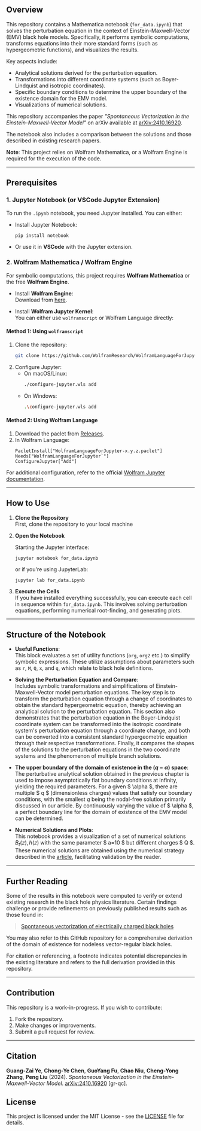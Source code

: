 ## Overview

This repository contains a Mathematica notebook (`for_data.ipynb`) that solves the perturbation equation in the context of Einstein-Maxwell-Vector (EMV) black hole models. Specifically, it performs symbolic computations, transforms equations into their more standard forms (such as hypergeometric functions), and visualizes the results.

Key aspects include:

- Analytical solutions derived for the perturbation equation.
- Transformations into different coordinate systems (such as Boyer-Lindquist and isotropic coordinates).
- Specific boundary conditions to determine the upper boundary of the existence domain for the EMV model.
- Visualizations of numerical solutions.

This repository accompanies the paper *"Spontaneous Vectorization in the Einstein-Maxwell-Vector Model"* on arXiv available at [arXiv:2410.16920](https://arxiv.org/abs/2410.16920).

The notebook also includes a comparison between the solutions and those described in existing research papers.

**Note**: This project relies on Wolfram Mathematica, or a Wolfram Engine is required for the execution of the code.

---

## Prerequisites

### 1. Jupyter Notebook (or VSCode Jupyter Extension)
To run the `.ipynb` notebook, you need Jupyter installed. You can either:

- Install Jupyter Notebook:
  ```bash
  pip install notebook
  ```
  
- Or use it in **VSCode** with the Jupyter extension.

### 2. Wolfram Mathematica / Wolfram Engine
For symbolic computations, this project requires **Wolfram Mathematica** or the free **Wolfram Engine**.

- Install **Wolfram Engine**:  
  Download from [here](https://www.wolfram.com/engine/).

- Install **Wolfram Jupyter Kernel**:  
  You can either use `wolframscript` or Wolfram Language directly:

#### Method 1: Using `wolframscript`
1. Clone the repository:
   ```bash
   git clone https://github.com/WolframResearch/WolframLanguageForJupyter.git
   ```
2. Configure Jupyter:
   - On macOS/Linux:
     ```bash
     ./configure-jupyter.wls add
     ```
   - On Windows:
     ```bash
     .\configure-jupyter.wls add
     ```

#### Method 2: Using Wolfram Language
1. Download the paclet from [Releases](https://github.com/WolframResearch/WolframLanguageForJupyter/releases).
2. In Wolfram Language:
   ```wolfram
   PacletInstall["WolframLanguageForJupyter-x.y.z.paclet"]
   Needs["WolframLanguageForJupyter`"]
   ConfigureJupyter["Add"]
   ```

For additional configuration, refer to the official [Wolfram Jupyter documentation](https://github.com/WolframResearch/WolframLanguageForJupyter).

---

## How to Use

1. **Clone the Repository**  
   First, clone the repository to your local machine

2. **Open the Notebook**  

   Starting the Jupyter interface:
   ```
   jupyter notebook for_data.ipynb
   ```
   or if you're using JupyterLab:
   ```
   jupyter lab for_data.ipynb
   ```

3. **Execute the Cells**  
   If you have installed everything successfully, you can execute each cell in sequence within `for_data.ipynb`. This involves solving perturbation equations, performing numerical root-finding, and generating plots.

---

## Structure of the Notebook

- **Useful Functions**:  
  This block evaluates a set of utility functions (`org`, `org2` etc.) to simplify symbolic expressions. These utilize assumptions about parameters such as `r`, `M`, `Q`, `x`, and `q`, which relate to black hole definitions.
  
- **Solving the Perturbation Equation and Compare**:  
  Includes symbolic transformations and simplifications of Einstein-Maxwell-Vector model perturbation equations. The key step is to transform the perturbation equation through a change of coordinates to obtain the standard hypergeometric equation, thereby achieving an analytical solution to the perturbation equation. This section also demonstrates that the perturbation equation in the Boyer-Lindquist coordinate system can be transformed into the isotropic coordinate system's perturbation equation through a coordinate change, and both can be converted into a consistent standard hypergeometric equation through their respective transformations. Finally, it compares the shapes of the solutions to the perturbation equations in the two coordinate systems and the phenomenon of multiple branch solutions.
- **The upper boundary of the domain of existence  in the $(q-\alpha )$ space**:
  The perturbative analytical solution obtained in the previous chapter is used to impose asymptotically flat boundary conditions at infinity, yielding the required parameters. For a given $ \alpha  $, there are multiple $ q $ (dimensionless charges) values that satisfy our boundary conditions, with the smallest $q$  being the nodal-free solution primarily discussed in our article. By continuously varying the value of $ \alpha  $, a perfect boundary line for the domain of existence of the EMV model can be determined.
- **Numerical Solutions and Plots**:  
  This notebook provides a visualization of a set of numerical solutions $B_t(z), h(z)$ with the same parameter $ a=10 $ but different charges $ Q $. These numerical solutions are obtained using the numerical strategy described in the [article](https://doi.org/10.1103/PhysRevD.103.044004), facilitating validation by the reader.

---

## Further Reading

Some of the results in this notebook were computed to verify or extend existing research in the black hole physics literature. Certain findings challenge or provide refinements on previously published results such as those found in:

> [Spontaneous vectorization of electrically charged black holes](https://doi.org/10.1103/PhysRevD.103.044004)

You may also refer to this GitHub repository for a comprehensive derivation of the domain of existence for nodeless vector-regular black holes.

For citation or referencing, a footnote indicates potential discrepancies in the existing literature and refers to the full derivation provided in this repository.

---

## Contribution

This repository is a work-in-progress. If you wish to contribute:

1. Fork the repository.
2. Make changes or improvements.
3. Submit a pull request for review.

---

## Citation  

**Guang-Zai Ye**, **Chong-Ye Chen**, **GuoYang Fu**, **Chao Niu**, **Cheng-Yong Zhang**, **Peng Liu** (2024). *Spontaneous Vectorization in the Einstein-Maxwell-Vector Model*. [arXiv:2410.16920](https://arxiv.org/abs/2410.16920) [gr-qc]. 

## License

This project is licensed under the MIT License - see the [LICENSE](LICENSE) file for details.
